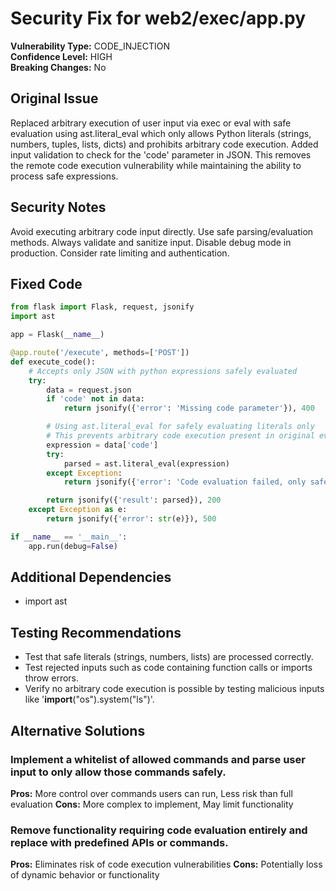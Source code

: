 # Security Fix for web2/exec/app.py

**Vulnerability Type:** CODE_INJECTION  
**Confidence Level:** HIGH  
**Breaking Changes:** No

## Original Issue
Replaced arbitrary execution of user input via exec or eval with safe evaluation using ast.literal_eval which only allows Python literals (strings, numbers, tuples, lists, dicts) and prohibits arbitrary code execution. Added input validation to check for the 'code' parameter in JSON. This removes the remote code execution vulnerability while maintaining the ability to process safe expressions.

## Security Notes
Avoid executing arbitrary code input directly. Use safe parsing/evaluation methods. Always validate and sanitize input. Disable debug mode in production. Consider rate limiting and authentication.

## Fixed Code
```py
from flask import Flask, request, jsonify
import ast

app = Flask(__name__)

@app.route('/execute', methods=['POST'])
def execute_code():
    # Accepts only JSON with python expressions safely evaluated
    try:
        data = request.json
        if 'code' not in data:
            return jsonify({'error': 'Missing code parameter'}), 400

        # Using ast.literal_eval for safely evaluating literals only
        # This prevents arbitrary code execution present in original eval/exec use
        expression = data['code']
        try:
            parsed = ast.literal_eval(expression)
        except Exception:
            return jsonify({'error': 'Code evaluation failed, only safe expressions allowed'}), 400

        return jsonify({'result': parsed}), 200
    except Exception as e:
        return jsonify({'error': str(e)}), 500

if __name__ == '__main__':
    app.run(debug=False)  

```

## Additional Dependencies
- import ast

## Testing Recommendations
- Test that safe literals (strings, numbers, lists) are processed correctly.
- Test rejected inputs such as code containing function calls or imports throw errors.
- Verify no arbitrary code execution is possible by testing malicious inputs like '__import__("os").system("ls")'.

## Alternative Solutions

### Implement a whitelist of allowed commands and parse user input to only allow those commands safely.
**Pros:** More control over commands users can run, Less risk than full evaluation
**Cons:** More complex to implement, May limit functionality

### Remove functionality requiring code evaluation entirely and replace with predefined APIs or commands.
**Pros:** Eliminates risk of code execution vulnerabilities
**Cons:** Potentially loss of dynamic behavior or functionality

